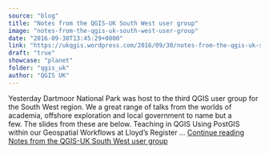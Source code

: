 ```yaml
---
source: "blog"
title: "Notes from the QGIS-UK South West user group"
image: "notes-from-the-qgis-uk-south-west-user-group"
date: "2016-09-30T13:45:29+0000"
link: "https://ukqgis.wordpress.com/2016/09/30/notes-from-the-qgis-uk-south-west-user-group/"
draft: "true"
showcase: "planet"
folder: "qgis_uk"
author: "QGIS UK"
---
```


Yesterday Dartmoor National Park was host to the third QGIS user group for the South West region. We a great range of talks from the worlds of academia, offshore exploration and local government to name but a few. The slides from these are below. Teaching in QGIS Using PostGIS within our Geospatial Workflows at Lloyd&#8217;s Register &#8230; <a class="more-link" href="https://ukqgis.wordpress.com/2016/09/30/notes-from-the-qgis-uk-south-west-user-group/">Continue reading <span class="screen-reader-text">Notes from the QGIS-UK South West user&#160;group</span></a>
